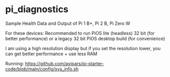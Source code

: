 # pi_diagnostics
Sample Health Data and Output of Pi 1 B+, Pi 2 B, Pi Zero W

For these devices: Recommended to run PiOS lite (headless) 32 bit (for better performance) or a legacy 32 bit PiOS desktop build (for convenience)

I am using a high resolution display but if you set the resolution lower, you can get better performance + use less RAM

Running: https://github.com/avipars/pi-starter-code/blob/main/config/sys_info.sh